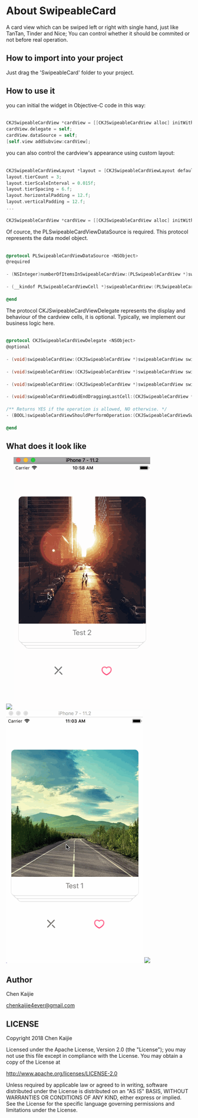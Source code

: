 # About SwipeableCard

A card view which can be swiped left or right with single hand, just like TanTan, Tinder and Nice; You can control whether it should be commited or not before real operation.

## How to import into your project

Just drag the 'SwipeableCard' folder to your project.

## How to use it

you can initial the widget in Objective-C code in this way:

```objective-c

CKJSwipeableCardView *cardView = [[CKJSwipeableCardView alloc] initWithFrame:CGRectMake(0, 0, cardViewWidth, cardViewHeight)];
cardView.delegate = self;
cardView.dataSource = self;
[self.view addSubview:cardView];

```
you can also control the cardview's appearance using custom layout:

```objective-c

CKJSwipeableCardViewLayout *layout = [CKJSwipeableCardViewLayout defaultLayout];
layout.tierCount = 3;
layout.tierScaleInterval = 0.015f;
layout.tierSpacing = 6.f;
layout.horizontalPadding = 12.f;
layout.verticalPadding = 12.f;
...

CKJSwipeableCardView *cardView = [[CKJSwipeableCardView alloc] initWithFrame:CGRectMake(0, 0, cardViewWidth, cardViewHeight) swipeableCardViewLayout:layout];

```
Of cource, the PLSwipeableCardViewDataSource is required. This protocol represents the data model object.

```objective-c

@protocol PLSwipeableCardViewDataSource <NSObject>
@required

- (NSInteger)numberOfItemsInSwipeableCardView:(PLSwipeableCardView *)swipeableCardView;

- (__kindof PLSwipeableCardViewCell *)swipeableCardView:(PLSwipeableCardView *)swipeableCardView cellForItemAtIndex:(NSInteger)index;

@end

```
The protocol CKJSwipeableCardViewDelegate represents the display and behaviour of the cardview cells, it is optional. Typically, we implement our business logic here.

```objective-c

@protocol CKJSwipeableCardViewDelegate <NSObject>
@optional

- (void)swipeableCardView:(CKJSwipeableCardView *)swipeableCardView swipeableCardViewCell:(CKJSwipeableCardViewCell *)swipeableCardViewCell didSelectItemAtIndex:(NSInteger)index;

- (void)swipeableCardView:(CKJSwipeableCardView *)swipeableCardView swipeableCardViewCell:(CKJSwipeableCardViewCell *)swipeableCardViewCell draggingWidthDirection:(CKJSwipeableCardViewSwipeDirection)direction horizontalTranslateRatio:(CGFloat)horizontalTranslateRatio verticalTranslateRatio:(CGFloat)verticalTranslateRatio isManual:(BOOL)isManual;

- (void)swipeableCardView:(CKJSwipeableCardView *)swipeableCardView swipeableCardViewCell:(CKJSwipeableCardViewCell *)swipeableCardViewCell didEndDraggingWidthDirection:(CKJSwipeableCardViewSwipeDirection)direction isManual:(BOOL)isManual;

- (void)swipeableCardViewDidEndDraggingLastCell:(CKJSwipeableCardView *)swipeableCardView;

/** Returns YES if the operation is allowed, NO otherwise. */
- (BOOL)swipeableCardViewShouldPerformOperation:(CKJSwipeableCardViewSwipeDirection)direction;

@end

```
## What does it look like

<img src="https://github.com/chenkaijie4ever/SwipeableCard/blob/master/ScreenShot/1.gif" width="371" />
<img src="https://github.com/chenkaijie4ever/SwipeableCard/blob/master/ScreenShot/2.gif" width="371" />
<img src="https://github.com/chenkaijie4ever/SwipeableCard/blob/master/ScreenShot/3.gif" width="371" />
<img src="https://github.com/chenkaijie4ever/SwipeableCard/blob/master/ScreenShot/4.gif" width="371" />

## Author

Chen Kaijie

chenkaijie4ever@gmail.com


## LICENSE

Copyright 2018 Chen Kaijie

Licensed under the Apache License, Version 2.0 (the "License");
you may not use this file except in compliance with the License.
You may obtain a copy of the License at

http://www.apache.org/licenses/LICENSE-2.0

Unless required by applicable law or agreed to in writing, software
distributed under the License is distributed on an "AS IS" BASIS,
WITHOUT WARRANTIES OR CONDITIONS OF ANY KIND, either express or implied.
See the License for the specific language governing permissions and
limitations under the License.

